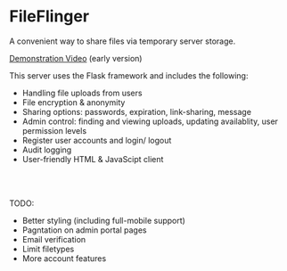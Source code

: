 # FileFlinger
A convenient way to share files via temporary server storage.

[Demonstration Video](https://youtu.be/SeSYK1IWn1U) (early version)


This server uses the Flask framework and includes the following:
 - Handling file uploads from users
 - File encryption & anonymity
 - Sharing options: passwords, expiration, link-sharing, message
 - Admin control: finding and viewing uploads, updating availablity, user permission levels
 - Register user accounts and login/ logout
 - Audit logging
 - User-friendly HTML & JavaScipt client
 <br/>
 <br/>

 
 TODO:
  - Better styling (including full-mobile support)
  - Pagntation on admin portal pages
  - Email verification
  - Limit filetypes
  - More account features
